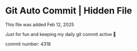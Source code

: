 # Git Auto Commit | Hidden File

This file was added Feb 12, 2025

Just for fun and keeping my daily git commit active 🤪

commit number: 4318
